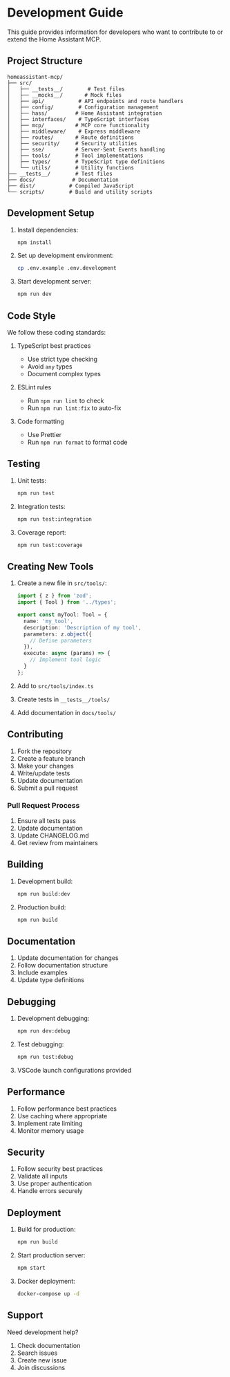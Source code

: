 # Development Guide

This guide provides information for developers who want to contribute to or extend the Home Assistant MCP.

## Project Structure

```
homeassistant-mcp/
├── src/
│   ├── __tests__/        # Test files
│   ├── __mocks__/       # Mock files
│   ├── api/           # API endpoints and route handlers
│   ├── config/        # Configuration management
│   ├── hass/         # Home Assistant integration
│   ├── interfaces/    # TypeScript interfaces
│   ├── mcp/          # MCP core functionality
│   ├── middleware/    # Express middleware
│   ├── routes/       # Route definitions
│   ├── security/     # Security utilities
│   ├── sse/          # Server-Sent Events handling
│   ├── tools/        # Tool implementations
│   ├── types/        # TypeScript type definitions
│   └── utils/        # Utility functions
├── __tests__/        # Test files
├── docs/            # Documentation
├── dist/           # Compiled JavaScript
└── scripts/        # Build and utility scripts
```

## Development Setup

1. Install dependencies:
   ```bash
   npm install
   ```

2. Set up development environment:
   ```bash
   cp .env.example .env.development
   ```

3. Start development server:
   ```bash
   npm run dev
   ```

## Code Style

We follow these coding standards:

1. TypeScript best practices
   - Use strict type checking
   - Avoid `any` types
   - Document complex types

2. ESLint rules
   - Run `npm run lint` to check
   - Run `npm run lint:fix` to auto-fix

3. Code formatting
   - Use Prettier
   - Run `npm run format` to format code

## Testing

1. Unit tests:
   ```bash
   npm run test
   ```

2. Integration tests:
   ```bash
   npm run test:integration
   ```

3. Coverage report:
   ```bash
   npm run test:coverage
   ```

## Creating New Tools

1. Create a new file in `src/tools/`:
   ```typescript
   import { z } from 'zod';
   import { Tool } from '../types';

   export const myTool: Tool = {
     name: 'my_tool',
     description: 'Description of my tool',
     parameters: z.object({
       // Define parameters
     }),
     execute: async (params) => {
       // Implement tool logic
     }
   };
   ```

2. Add to `src/tools/index.ts`
3. Create tests in `__tests__/tools/`
4. Add documentation in `docs/tools/`

## Contributing

1. Fork the repository
2. Create a feature branch
3. Make your changes
4. Write/update tests
5. Update documentation
6. Submit a pull request

### Pull Request Process

1. Ensure all tests pass
2. Update documentation
3. Update CHANGELOG.md
4. Get review from maintainers

## Building

1. Development build:
   ```bash
   npm run build:dev
   ```

2. Production build:
   ```bash
   npm run build
   ```

## Documentation

1. Update documentation for changes
2. Follow documentation structure
3. Include examples
4. Update type definitions

## Debugging

1. Development debugging:
   ```bash
   npm run dev:debug
   ```

2. Test debugging:
   ```bash
   npm run test:debug
   ```

3. VSCode launch configurations provided

## Performance

1. Follow performance best practices
2. Use caching where appropriate
3. Implement rate limiting
4. Monitor memory usage

## Security

1. Follow security best practices
2. Validate all inputs
3. Use proper authentication
4. Handle errors securely

## Deployment

1. Build for production:
   ```bash
   npm run build
   ```

2. Start production server:
   ```bash
   npm start
   ```

3. Docker deployment:
   ```bash
   docker-compose up -d
   ```

## Support

Need development help?
1. Check documentation
2. Search issues
3. Create new issue
4. Join discussions 